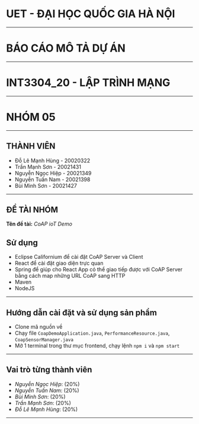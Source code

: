# UET - ĐẠI HỌC QUỐC GIA HÀ NỘI

---

# BÁO CÁO MÔ TẢ DỰ ÁN

---

# INT3304_20 - LẬP TRÌNH MẠNG

---

# NHÓM 05

---

## THÀNH VIÊN

- Đỗ Lê Mạnh Hùng - 20020322
- Trần Mạnh Sơn - 20021431
- Nguyễn Ngọc Hiệp - 20021349
- Nguyễn Tuấn Nam - 20021398
- Bùi Minh Sơn - 20021427

---

## ĐỀ TÀI NHÓM

**Tên đề tài:** _CoAP ioT Demo_

## Sử dụng

- Eclipse Californium để cài đặt CoAP Server và Client
- React để cài đặt giao diện trực quan
- Spring để giúp cho React App có thể giao tiếp được với CoAP Server bằng cách map những URL CoAP sang HTTP
- Maven
- NodeJS

---
## Hướng dẫn cài đặt và sử dụng sản phẩm

- Clone mã nguồn về
- Chạy file `CoapDemoApplication.java`, `PerformanceResource.java`, `CoapSensorManager.java`
- Mở 1 terminal trong thư mục frontend, chạy lệnh `npm i` và `npm start`
---

## Vai trò từng thành viên

- _Nguyễn Ngọc Hiệp_: (20%)
- _Nguyễn Tuấn Nam_: (20%)
- _Bùi Minh Sơn_: (20%)
- _Trần Mạnh Sơn_: (20%)
- _Đỗ Lê Mạnh Hùng_: (20%)

---
